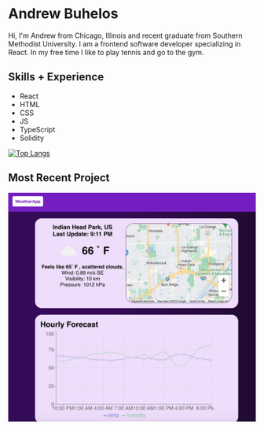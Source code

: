 # Andrew Buhelos

Hi, I'm Andrew from Chicago, Illinois and recent graduate from Southern Methodist University. I am a frontend software developer specializing in React. In my free time I like to play tennis and go to the gym.

## Skills + Experience

- React 
- HTML
- CSS
- JS
- TypeScript
- Solidity

[![Top Langs](https://github-readme-stats.vercel.app/api/top-langs/?username=abuhelos&layout=compact)](https://github.com/abuhelos/github-readme-stats)

## Most Recent Project
<a href="https://abuhelos.github.io/weather-app/"><img src="Weather.jpg" height="auto" /></a>
